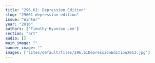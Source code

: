 ```yaml
---
title: "296.61: Depression Edition"
slug: "29661-depression-edition"
issue: "Winter"
year: "2016"
authors: ['Timothy Hyunsoo Lee']
section: "art"
audio: []
main_image: ""
banner_image: ""
images: ['sites/default/files/296.61DepressionEdition2013.jpg']
---
```

